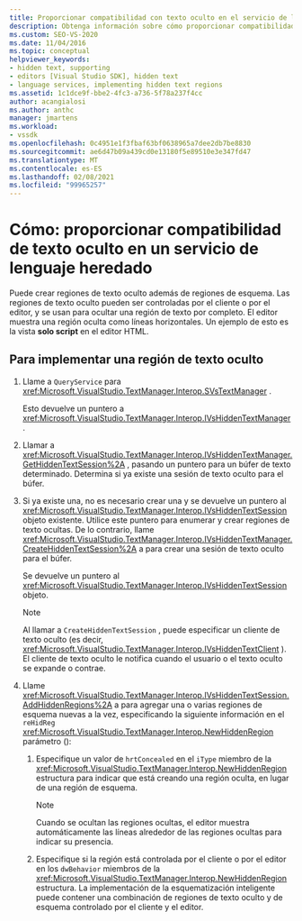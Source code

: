 ```yaml
---
title: Proporcionar compatibilidad con texto oculto en el servicio de lenguaje heredado
description: Obtenga información sobre cómo proporcionar compatibilidad de texto oculto en un servicio de lenguaje heredado mediante la adición de regiones de texto oculto controladas por el editor o por el cliente.
ms.custom: SEO-VS-2020
ms.date: 11/04/2016
ms.topic: conceptual
helpviewer_keywords:
- hidden text, supporting
- editors [Visual Studio SDK], hidden text
- language services, implementing hidden text regions
ms.assetid: 1c1dce9f-bbe2-4fc3-a736-5f78a237f4cc
author: acangialosi
ms.author: anthc
manager: jmartens
ms.workload:
- vssdk
ms.openlocfilehash: 0c4951e1f3fbaf63bf0638965a7dee2db7be8830
ms.sourcegitcommit: ae6d47b09a439cd0e13180f5e89510e3e347fd47
ms.translationtype: MT
ms.contentlocale: es-ES
ms.lasthandoff: 02/08/2021
ms.locfileid: "99965257"
---
```

# <a name="how-to-provide-hidden-text-support-in-a-legacy-language-service"></a>Cómo: proporcionar compatibilidad de texto oculto en un servicio de lenguaje heredado
Puede crear regiones de texto oculto además de regiones de esquema. Las regiones de texto oculto pueden ser controladas por el cliente o por el editor, y se usan para ocultar una región de texto por completo. El editor muestra una región oculta como líneas horizontales. Un ejemplo de esto es la vista **solo script** en el editor HTML.

## <a name="to-implement-a-hidden-text-region"></a>Para implementar una región de texto oculto

1. Llame a `QueryService` para <xref:Microsoft.VisualStudio.TextManager.Interop.SVsTextManager> .

     Esto devuelve un puntero a <xref:Microsoft.VisualStudio.TextManager.Interop.IVsHiddenTextManager> .

2. Llamar a <xref:Microsoft.VisualStudio.TextManager.Interop.IVsHiddenTextManager.GetHiddenTextSession%2A> , pasando un puntero para un búfer de texto determinado. Determina si ya existe una sesión de texto oculto para el búfer.

3. Si ya existe una, no es necesario crear una y se devuelve un puntero al <xref:Microsoft.VisualStudio.TextManager.Interop.IVsHiddenTextSession> objeto existente. Utilice este puntero para enumerar y crear regiones de texto ocultas. De lo contrario, llame <xref:Microsoft.VisualStudio.TextManager.Interop.IVsHiddenTextManager.CreateHiddenTextSession%2A> a para crear una sesión de texto oculto para el búfer.

     Se devuelve un puntero al <xref:Microsoft.VisualStudio.TextManager.Interop.IVsHiddenTextSession> objeto.

    > [!NOTE]
    > Al llamar a `CreateHiddenTextSession` , puede especificar un cliente de texto oculto (es decir, <xref:Microsoft.VisualStudio.TextManager.Interop.IVsHiddenTextClient> ). El cliente de texto oculto le notifica cuando el usuario o el texto oculto se expande o contrae.

4. Llame <xref:Microsoft.VisualStudio.TextManager.Interop.IVsHiddenTextSession.AddHiddenRegions%2A> a para agregar una o varias regiones de esquema nuevas a la vez, especificando la siguiente información en el `reHidReg` <xref:Microsoft.VisualStudio.TextManager.Interop.NewHiddenRegion> parámetro ():

    1. Especifique un valor de `hrtConcealed` en el `iType` miembro de la <xref:Microsoft.VisualStudio.TextManager.Interop.NewHiddenRegion> estructura para indicar que está creando una región oculta, en lugar de una región de esquema.

        > [!NOTE]
        > Cuando se ocultan las regiones ocultas, el editor muestra automáticamente las líneas alrededor de las regiones ocultas para indicar su presencia.

    2. Especifique si la región está controlada por el cliente o por el editor en los `dwBehavior` miembros de la <xref:Microsoft.VisualStudio.TextManager.Interop.NewHiddenRegion> estructura. La implementación de la esquematización inteligente puede contener una combinación de regiones de texto oculto y de esquema controlado por el cliente y el editor.
